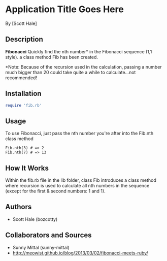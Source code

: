 # Application Title Goes Here
<!-- If you'd like to use a logo instead uncomment this code and remove the text above this line

  ![Logo](URL to logo img file goes here)

-->

By [Scott Hale]

## Description
**Fibonacci** Quickly find the nth number* in the Fibonacci sequence (1,1 style). a class method Fib has been created.

*Note: Because of the recursion used in the calculation, passing a number much bigger than 20 could take quite a while to calculate...not recommended!

## Installation

```ruby
require 'fib.rb'
```

## Usage

To use Fibonacci, just pass the nth number you're after into the Fib.nth class method

```erb
Fib.nth(3) # => 2
Fib.nth(7) # => 13
```


## How It Works

Within the fib.rb file in the lib folder, class Fib introduces a class method where recursion is used to calculate all nth numbers in the sequence (except for the first & second numbers: 1 and 1).


## Authors

* Scott Hale (bozcotty)

## Collaborators and Sources

* Sunny Mittal (sunny-mittal)
* http://meowist.github.io/blog/2013/03/02/fibonacci-meets-ruby/


